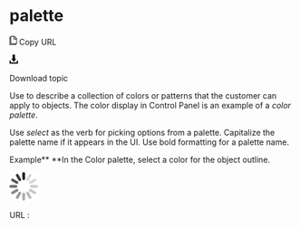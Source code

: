 # palette

![Copy URL](media/palette/Copy.png)
Copy URL

![Download](media/palette/Download.png)

Download topic

Use
to describe a collection of colors or patterns that the
customer can apply to objects. The color display in Control Panel
is an example of a *color palette*.

Use *select* as
the verb for picking options from a palette. Capitalize the palette
name if it appears in the UI. Use bold formatting for a palette
name.

Example**
**In the Color palette, select a color for the object outline.

![In progress](media/palette/activity-large.gif)

URL :
